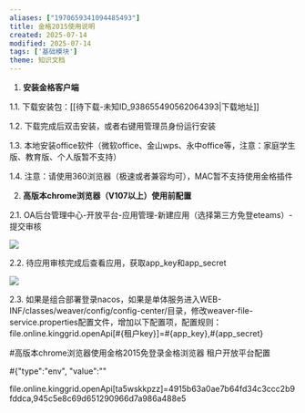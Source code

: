 ```yaml
---
aliases: ["1970659341094485493"]
title: 金格2015使用说明
created: 2025-07-14
modified: 2025-07-14
tags: ['基础模块']
theme: 知识文档
---
```


1. **安装金格客户端**

1.1. 下载安装包：[[待下载-未知ID_938655490562064393|下载地址]]

1.2. 下载完成后双击安装，或者右键用管理员身份运行安装

1.3. 本地安装office软件（微软office、金山wps、永中office等，注意：家庭学生版、教育版、个人版暂不支持）

1.4. 注意：请使用360浏览器（极速或者兼容均可），MAC暂不支持使用金格插件

2. **高版本chrome浏览器（V107以上）使用前配置**

2.1. OA后台管理中心-开放平台-应用管理-新建应用（选择第三方免登eteams）-提交审核

![](fccff23c3fc129a2b5fd05e6c5b2228e.jpg)

2.2. 待应用审核完成后查看应用，获取app\_key和app\_secret

![](6a50a5d479204e713826ff72de422404.jpg)

2.3. 如果是组合部署登录nacos，如果是单体服务进入WEB-INF/classes/weaver/config/config-center/目录，修改weaver-file-service.properties配置文件，增加以下配置项，配置规则：file.online.kinggrid.openApi[#{租户key}]=#{app\_key},#{app\_secret}

#高版本chrome浏览器使用金格2015免登录金格浏览器 租户开放平台配置

#{"type":"env", "value":""

file.online.kinggrid.openApi[ta5wskkpzz]=4915b63a0ae7b64fd34c3ccc2b9fddca,945c5e8c69d651290966d7a986a488e5